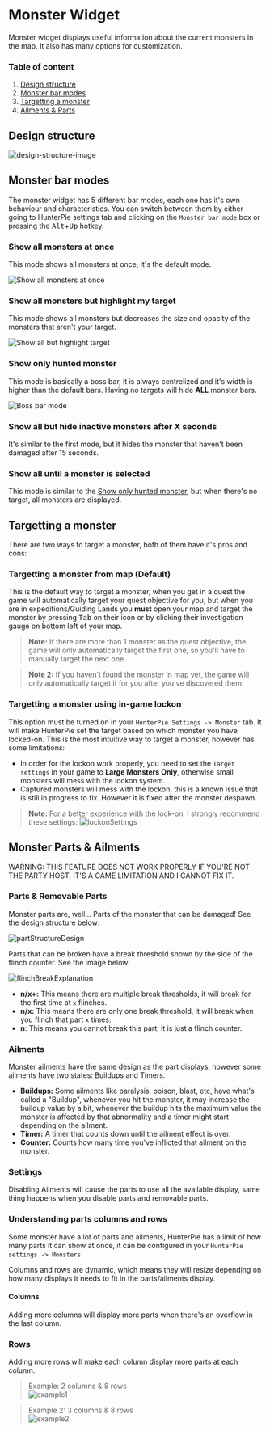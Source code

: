 # Monster Widget

Monster widget displays useful information about the current monsters in the map. It also has many options for customization.

### Table of content
1. [Design structure](#design-structure)
2. [Monster bar modes](#monster-bar-modes)
3. [Targetting a monster](#targetting-a-monster)
4. [Ailments & Parts](#monster-parts--ailments)

## Design structure
![design-structure-image](https://cdn.discordapp.com/attachments/402557384209203200/732313125923192852/monster_widget_structure.png)

## Monster bar modes
The monster widget has 5 different bar modes, each one has it's own behaviour and characteristics. You can switch between them by either going to HunterPie settings tab and clicking on the `Monster bar mode` box or pressing the <kbd>Alt</kbd>+<kbd>Up</kbd> hotkey.

### Show all monsters at once
This mode shows all monsters at once, it's the default mode.

![Show all monsters at once](https://cdn.discordapp.com/attachments/402557384209203200/732293041594957955/unknown.png)

### Show all monsters but highlight my target
This mode shows all monsters but decreases the size and opacity of the monsters that aren't your target.

![Show all but highlight target](https://cdn.discordapp.com/attachments/402557384209203200/732293162487251054/unknown.png)

### Show only hunted monster
This mode is basically a boss bar, it is always centrelized and it's width is higher than the default bars. Having no targets will hide **ALL** monster bars.

![Boss bar mode](https://cdn.discordapp.com/attachments/402557384209203200/732293343425462282/unknown.png)

### Show all but hide inactive monsters after X seconds
It's similar to the first mode, but it hides the monster that haven't been damaged after 15 seconds.

### Show all until a monster is selected
This mode is similar to the [Show only hunted monster](#show-only-hunted-monster), but when there's no target, all monsters are displayed.

## Targetting a monster
There are two ways to target a monster, both of them have it's pros and cons:

### Targetting a monster from map (Default)
This is the default way to target a monster, when you get in a quest the game will automatically target your quest objective for you, but when you are in expeditions/Guiding Lands you **must** open your map and target the monster by pressing <kbd>Tab</kbd> on their icon or by clicking their investigation gauge on bottom left of your map.

> **Note:** If there are more than 1 monster as the quest objective, the game will only automatically target the first one, so you'll have to manually target the next one.

> **Note 2:** If you haven't found the monster in map yet, the game will only automatically target it for you after you've discovered them.

### Targetting a monster using in-game lockon
This option must be turned on in your `HunterPie Settings -> Monster` tab. It will make HunterPie set the target based on which monster you have locked-on. This is the most intuitive way to target a monster, however has some limitations:
- In order for the lockon work properly, you need to set the `Target settings` in your game to **Large Monsters Only**, otherwise small monsters will mess with the lockon system.
- Captured monsters will mess with the lockon, this is a known issue that is still in progress to fix. However it is fixed after the monster despawn.

> **Note:** For a better experience with the lock-on, I strongly recommend these settings:
![lockonSettings](https://cdn.discordapp.com/attachments/678286885059166228/718120460856066098/unknown.png)

## Monster Parts & Ailments

<warning>WARNING: THIS FEATURE DOES NOT WORK PROPERLY IF YOU'RE NOT THE PARTY HOST, IT'S A GAME LIMITATION AND I CANNOT FIX IT.</warning>

### Parts & Removable Parts

Monster parts are, well... Parts of the monster that can be damaged! See the design structure below:

![partStructureDesign](https://cdn.discordapp.com/attachments/402557384209203200/732323920685957180/monster-part-structure.png)

Parts that can be broken have a break threshold shown by the side of the flinch counter. See the image below:

![flinchBreakExplanation](https://cdn.discordapp.com/attachments/402557384209203200/732326495732760595/counter-exp.png)

- **n/x+:** This means there are multiple break thresholds, it will break for the first time at `x` flinches.
- **n/x:** This means there are only one break threshold, it will break when you flinch that part `x` times.
- **n**: This means you cannot break this part, it is just a flinch counter.

### Ailments

Monster ailments have the same design as the part displays, however some ailments have two states: Buildups and Timers.

- **Buildups:** Some ailments like paralysis, poison, blast, etc, have what's called a "Buildup", whenever you hit the monster, it may increase the buildup value by a bit, whenever the buildup hits the maximum value the monster is affected by that abnormality and a timer might start depending on the ailment.
- **Timer:** A timer that counts down until the ailment effect is over.
- **Counter:** Counts how many time you've inflicted that ailment on the monster.

### Settings

Disabling Ailments will cause the parts to use all the available display, same thing happens when you disable parts and removable parts.

### Understanding parts columns and rows

Some monster have a lot of parts and ailments, HunterPie has a limit of how many parts it can show at once, it can be configured in your `HunterPie settings -> Monsters`. 

Columns and rows are dynamic, which means they will resize depending on how many displays it needs to fit in the parts/ailments display.

#### Columns
Adding more columns will display more parts when there's an overflow in the last column.

### Rows
Adding more rows will make each column display more parts at each column.

> Example: 2 columns & 8 rows<br>
![example1](https://cdn.discordapp.com/attachments/402557384209203200/732293562183581818/unknown.png)

> Example 2: 3 columns & 8 rows<br>
![example2](https://cdn.discordapp.com/attachments/402557384209203200/732293792341819392/unknown.png)